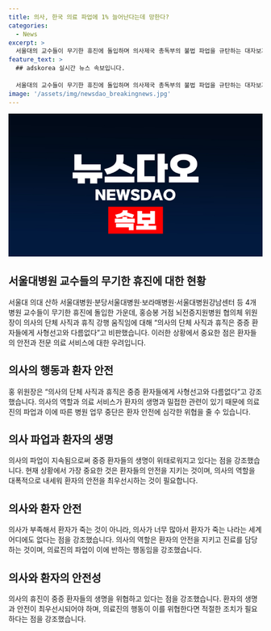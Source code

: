 ```yaml
---
title: 의사, 한국 의료 파업에 1% 늘어난다는데 망한다?
categories:
  - News
excerpt: >
  서울대의 교수들이 무기한 휴진에 돌입하며 의사제국 총독부의 불법 파업을 규탄하는 대자보가 붙어있는데, 홍승봉 거점 뇌전증지원병원 협의체 위원장은 의사 사직과 휴직 강행을 비판했다. 그는 중증 환자들의 생명을 위협하는 것은 의사의 책임이라며 의료 공백을 막기 위해 의사가 너무 많다는 주장에 대해 반박했다. 또한, 대한의사협회도 전공의 사태가 해결되지 않으면 집단 휴진에 돌입할 예정이라고 밝혔다.
feature_text: >
  ## adskorea 실시간 뉴스 속보입니다.

  서울대의 교수들이 무기한 휴진에 돌입하며 의사제국 총독부의 불법 파업을 규탄하는 대자보가 붙어있는데, 홍승봉 거점 뇌전증지원병원 협의체 위원장은 의사 사직과 휴직 강행을 비판했다. 그는 중증 환자들의 생명을 위협하는 것은 의사의 책임이라며 의료 공백을 막기 위해 의사가 너무 많다는 주장에 대해 반박했다. 또한, 대한의사협회도 전공의 사태가 해결되지 않으면 집단 휴진에 돌입할 예정이라고 밝혔다.
image: '/assets/img/newsdao_breakingnews.jpg'
---
```


<p><img src="/assets/img/newsdao_breakingnews.jpg" alt="adskorea 속보" /></p>

<h2 data-ke-size="size26">서울대병원 교수들의 무기한 휴진에 대한 현황</h2>

<p data-ke-size="size16">서울대 의대 산하 서울대병원·분당서울대병원·보라매병원·서울대병원강남센터 등 4개 병원 교수들이 무기한 휴진에 돌입한 가운데, 홍승봉 거점 뇌전증지원병원 협의체 위원장이 의사의 단체 사직과 휴직 강행 움직임에 대해 “의사의 단체 사직과 휴직은 중증 환자들에게 사형선고와 다름없다”고 비판했습니다. 이러한 상황에서 중요한 점은 환자들의 안전과 전문 의료 서비스에 대한 우려입니다.</p>

<h2 data-ke-size="size26">의사의 행동과 환자 안전</h2>

<p data-ke-size="size16">홍 위원장은 “의사의 단체 사직과 휴직은 중증 환자들에게 사형선고와 다름없다”고 강조했습니다. 의사의 역할과 의료 서비스가 환자의 생명과 밀접한 관련이 있기 때문에 의료진의 파업과 이에 따른 병원 업무 중단은 환자 안전에 심각한 위협을 줄 수 있습니다.</p>

<h2 data-ke-size="size26">의사 파업과 환자의 생명</h2>

<p data-ke-size="size16">의사의 파업이 지속됨으로써 중증 환자들의 생명이 위태로워지고 있다는 점을 강조했습니다. 현재 상황에서 가장 중요한 것은 환자들의 안전을 지키는 것이며, 의사의 역할을 대폭적으로 내세워 환자의 안전을 최우선시하는 것이 필요합니다.</p>

<h2 data-ke-size="size26">의사와 환자 안전</h2>

<p data-ke-size="size16">의사가 부족해서 환자가 죽는 것이 아니라, 의사가 너무 많아서 환자가 죽는 나라는 세계 어디에도 없다는 점을 강조했습니다. 의사의 역할은 환자의 안전을 지키고 진료를 담당하는 것이며, 의료진의 파업이 이에 반하는 행동임을 강조했습니다.</p>

<h2 data-ke-size="size26">의사와 환자의 안전성</h2>

<p data-ke-size="size16">의사의 휴진이 중증 환자들의 생명을 위협하고 있다는 점을 강조했습니다. 환자의 생명과 안전이 최우선시되어야 하며, 의료진의 행동이 이를 위협한다면 적절한 조치가 필요하다는 점을 강조했습니다.</p>

